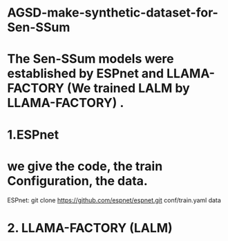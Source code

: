 # AGSD-make-synthetic-dataset-for-Sen-SSum
# The Sen-SSum models were established by ESPnet and LLAMA-FACTORY (We trained LALM by LLAMA-FACTORY) .

# 1.ESPnet
# we give the code, the train Configuration, the data.
ESPnet: git clone https://github.com/espnet/espnet.git
conf/train.yaml
data

# 2. LLAMA-FACTORY (LALM)

